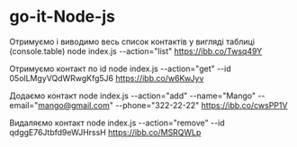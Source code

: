 # go-it-Node-js
Отримуємо і виводимо весь список контактів
у вигляді таблиці (console.table) node index.js --action="list"
https://ibb.co/Twsq49Y

Отримуємо контакт по id
node index.js --action="get" --id 05olLMgyVQdWRwgKfg5J6
https://ibb.co/w6KwJyv

Додаємо контакт node
index.js --action="add" 
--name="Mango"
--email="mango@gmail.com" 
--phone="322-22-22"
https://ibb.co/cwsPP1V

Видаляємо контакт node
index.js --action="remove" --id qdggE76Jtbfd9eWJHrssH
https://ibb.co/MSRQWLp
